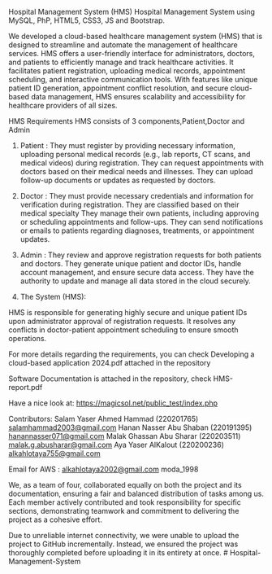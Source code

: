 Hospital Management System (HMS)
Hospital Management System using MySQL, PhP, HTML5, CSS3, JS and Bootstrap.


We developed a cloud-based healthcare management system (HMS) that is designed to streamline and automate the management of healthcare services. HMS offers a user-friendly interface for administrators, doctors, and patients to efficiently manage and track healthcare activities. It facilitates patient registration, uploading medical records, appointment scheduling, and interactive communication tools. With features like unique patient ID generation, appointment conflict resolution, and secure cloud-based data management, HMS ensures scalability and accessibility for healthcare providers of all sizes.



HMS Requirements
HMS consists of 3 components,Patient,Doctor and Admin 

1. Patient :
They must register by providing necessary information, uploading personal medical records (e.g., lab reports, CT scans, and medical videos) during registration.
They can request appointments with doctors based on their medical needs and illnesses.
They can upload follow-up documents or updates as requested by doctors.

2. Doctor :
They must provide necessary credentials and information for verification during registration.
They are classified based on their medical specialty 
They manage their own patients, including approving or scheduling appointments and follow-ups.
They can send notifications or emails to patients regarding diagnoses, treatments, or appointment updates.

3. Admin :
They review and approve registration requests for both patients and doctors.
They generate unique patient and doctor IDs, handle account management, and ensure secure data access.
They have the authority to update and manage all data stored in the cloud securely.

4. The System (HMS):

HMS is responsible for generating highly secure and unique patient IDs upon administrator approval of registration requests.
It resolves any conflicts in doctor-patient appointment scheduling to ensure smooth operations.


For more details regarding the requirements, you can check Developing a cloud-based application 2024.pdf attached in the repository


Software Documentation is attached in the repository, check HMS-report.pdf


Have a nice look at: https://magicsol.net/public_test/index.php


Contributors:
Salam Yaser Ahmed Hammad       (220201765)          salamhammad2003@gmail.com
Hanan Nasser Abu Shaban        (220191395)          hanannasser071@gmail.com
Malak Ghassan Abu Sharar       (220203511)          malak.g.abusharar@gmail.com
Aya Yaser AlKalout             (220200236)          alkahlotaya755@gmail.com


Email for AWS :
alkahlotaya2002@gmail.com 
moda_1998


We, as a team of four, collaborated equally on both the project and its documentation, ensuring a fair and balanced distribution of tasks among us. Each member actively contributed and took responsibility for specific sections, demonstrating teamwork and commitment to delivering the project as a cohesive effort.

Due to unreliable internet connectivity, we were unable to upload the project to GitHub incrementally. Instead, we ensured the project was thoroughly completed before uploading it in its entirety at once.
#   H o s p i t a l - M a n a g e m e n t - S y s t e m 
 
 
